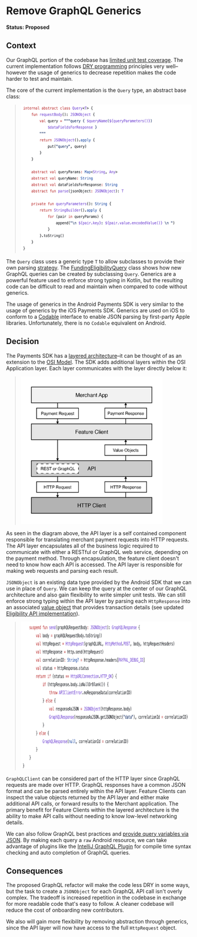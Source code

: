 # Remove GraphQL Generics

**Status: Proposed**

## Context

Our GraphQL portion of the codebase has [limited unit test coverage][1]. The current implementation follows [DRY programming][7] principles very well–however the usage of generics to decrease repetition makes the code harder to test and maintain.

The core of the current implementation is the `Query` type, an abstract base class:

> <img src="./figure-query-abstract-base-class.png" height="400" alt="Query Abstract Base Class Source Code">

The `Query` class uses a generic type `T` to allow subclasses to provide their own parsing [strategy][8]. The [FundingEligibilityQuery][2] class shows how new GraphQL queries can be created by subclassing `Query`. Generics are a powerful feature used to enforce strong typing in Kotlin, but the resulting code can be difficult to read and maintain when compared to code without generics.

The usage of generics in the Android Payments SDK is very similar to the usage of generics by the iOS Payments SDK. Generics are used on iOS to conform to a [Codable][9] interface to enable JSON parsing by first-party Apple libraries. Unfortunately, there is no `Codable` equivalent on Android.

## Decision

The Payments SDK has a [layered architecture][3]–it can be thought of as an extension to the [OSI Model][4]. The SDK adds additional layers within the OSI Application layer. Each layer communicates with the layer directly below it:

> <img src="./figure-payments-sdk-architecture.png" height="400" alt="Payments SDK Architecture Layers: Merchant App, Feature Client, API, HTTP Client">

As seen in the diagram above, the API layer is a self contained component responsible for translating merchant payment requests into HTTP requests. The API layer encapsulates all of the business logic required to communicate with either a RESTful or GraphQL web service, depending on the payment method. Through encapsulation, the feature client doesn't need to know how each API is accessed.  The API layer is responsible for making web requests and parsing each result.

`JSONObject` is an existing data type provided by the Android SDK that we can use in place of `Query`. We can keep the query at the center of our GraphQL architecture and also gain flexibility to write simpler unit tests. We can still enforce strong typing within the API layer by parsing each `HttpResponse` into an associated [value object][10] that provides transaction details (see updated [Eligibility API implementation][11]).

> <img src="./figure-graph-ql-client.png" height="400" alt="GraphQL Client Source Code">

`GraphQLClient` can be considered part of the HTTP layer since GraphQL requests are made over HTTP. GraphQL responses have a common JSON format and can be parsed entirely within the API layer. Feature Clients can inspect the value objects returned by the API layer and either make additional API calls, or forward results to the Merchant application. The primary benefit for Feature Clients within the layered architecture is the ability to make API calls without needing to know low-level networking details.

We can also follow GraphQL best practices and [provide query variables via JSON][5]. By making each query a `raw` Android resource, we can take advantage of plugins like the [IntelliJ GraphQL Plugin][6] for compile time syntax checking and auto completion of GraphQL queries.

## Consequences

The proposed GraphQL refactor will make the code less DRY in some ways, but the task to create a `JSONObject` for each GraphQL API call isn't overly complex. The tradeoff is increased repetition in the codebase in exchange for more readable code that's easy to follow. A cleaner codebase will reduce the cost of onboarding new contributors.

We also will gain more flexibility by removing abstraction through generics, since the API layer will now have access to the full `HttpRequest` object.

[1]: https://github.com/paypal/Android-SDK/blob/1fa0b256c00dc0b95872c21cc4865e6f58d4dd88/CorePayments/src/test/java/com/paypal/android/corepayments/graphql/fundingEligibility/FundingEligibilityQueryTest.kt#L12
[2]: https://github.com/paypal/Android-SDK/blob/1fa0b256c00dc0b95872c21cc4865e6f58d4dd88/CorePayments/src/main/java/com/paypal/android/corepayments/graphql/fundingEligibility/FundingEligibilityQuery.kt#L10
[3]: https://www.baeldung.com/cs/layered-architecture
[4]: https://www.cloudflare.com/learning/ddos/glossary/open-systems-interconnection-model-osi/
[5]: https://www.apollographql.com/docs/react/data/operation-best-practices/#use-graphql-variables-to-provide-arguments
[6]: https://plugins.jetbrains.com/plugin/8097-graphql
[7]: https://en.wikipedia.org/wiki/Don%27t_repeat_yourself
[8]: https://refactoring.guru/design-patterns/strategy
[9]: https://www.swiftbysundell.com/basics/codable/
[10]: https://martinfowler.com/bliki/ValueObject.html
[11]: https://github.com/paypal/Android-SDK/blob/71dcb84d08fd9be88d1df9c404b812d636678891/CorePayments/src/main/java/com/paypal/android/corepayments/api/EligibilityAPI.kt#L21
